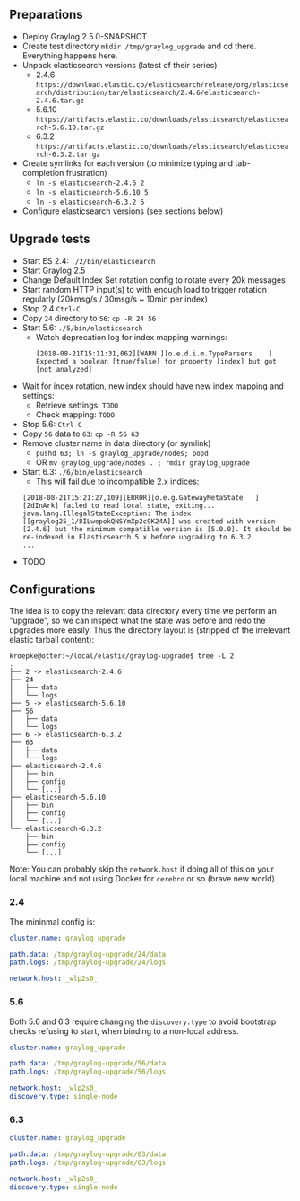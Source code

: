 
## Preparations

* Deploy Graylog 2.5.0-SNAPSHOT
* Create test directory `mkdir /tmp/graylog_upgrade` and cd there. Everything happens here.
* Unpack elasticsearch versions (latest of their series)
  * 2.4.6 `https://download.elastic.co/elasticsearch/release/org/elasticsearch/distribution/tar/elasticsearch/2.4.6/elasticsearch-2.4.6.tar.gz`
  * 5.6.10 `https://artifacts.elastic.co/downloads/elasticsearch/elasticsearch-5.6.10.tar.gz`
  * 6.3.2 `https://artifacts.elastic.co/downloads/elasticsearch/elasticsearch-6.3.2.tar.gz`
* Create symlinks for each version (to minimize typing and tab-completion frustration)
  * `ln -s elasticsearch-2.4.6 2`
  * `ln -s elasticsearch-5.6.10 5`
  * `ln -s elasticsearch-6.3.2 6`
* Configure elasticsearch versions (see sections below)

## Upgrade tests

* Start ES 2.4: `./2/bin/elasticsearch`
* Start Graylog 2.5
 * Change Default Index Set rotation config to rotate every 20k messages
 * Start random HTTP input(s) to with enough load to trigger rotation regularly (20kmsg/s / 30msg/s ~ 10min per index)
* Stop 2.4 `Ctrl-C`
* Copy `24` directory to `56`: `cp -R 24 56`
* Start 5.6: `./5/bin/elasticsearch`
  * Watch deprecation log for index mapping warnings:
    ```
    [2018-08-21T15:11:31,062][WARN ][o.e.d.i.m.TypeParsers    ] Expected a boolean [true/false] for property [index] but got [not_analyzed]
    ```
* Wait for index rotation, new index should have new index mapping and settings:
  * Retrieve settings: `TODO`
  * Check mapping: `TODO`
* Stop 5.6: `Ctrl-C`
* Copy `56` data to `63`: `cp -R 56 63`
* Remove cluster name in data directory (or symlink)
  * `pushd 63; ln -s graylog_upgrade/nodes; popd`
  * OR `mv graylog_upgrade/nodes . ; rmdir graylog_upgrade`
* Start 6.3: `./6/bin/elasticsearch`
  * This will fail due to incompatible 2.x indices:
  ```
  [2018-08-21T15:21:27,109][ERROR][o.e.g.GatewayMetaState   ] [ZdInArk] failed to read local state, exiting...
  java.lang.IllegalStateException: The index [[graylog25_1/8ILwepokQNSYmXp2c9K24A]] was created with version [2.4.6] but the minimum compatible version is [5.0.0]. It should be re-indexed in Elasticsearch 5.x before upgrading to 6.3.2.
  ...
  ```
* TODO

## Configurations

The idea is to copy the relevant data directory every time we perform an "upgrade", so we can inspect what the state was before and redo the upgrades more easily.
Thus the directory layout is (stripped of the irrelevant elastic tarball content):

```
kroepke@otter:~/local/elastic/graylog-upgrade$ tree -L 2
.
├── 2 -> elasticsearch-2.4.6
├── 24
│   ├── data
│   └── logs
├── 5 -> elasticsearch-5.6.10
├── 56
│   ├── data
│   └── logs
├── 6 -> elasticsearch-6.3.2
├── 63
│   ├── data
│   └── logs
├── elasticsearch-2.4.6
│   ├── bin
│   ├── config
│   └── [...]
├── elasticsearch-5.6.10
│   ├── bin
│   ├── config
│   └── [...]
└── elasticsearch-6.3.2
    ├── bin
    ├── config
    └── [...]
```

Note: You can probably skip the `network.host` if doing all of this on your local machine and not using Docker for `cerebro` or so (brave new world).


### 2.4

The mininmal config is:
```yaml
cluster.name: graylog_upgrade

path.data: /tmp/graylog-upgrade/24/data
path.logs: /tmp/graylog-upgrade/24/logs

network.host: _wlp2s0_
```

### 5.6

Both 5.6 and 6.3 require changing the `discovery.type` to avoid bootstrap checks refusing to start, when binding to a non-local address.

```yaml
cluster.name: graylog_upgrade

path.data: /tmp/graylog-upgrade/56/data
path.logs: /tmp/graylog-upgrade/56/logs

network.host: _wlp2s0_
discovery.type: single-node
```

### 6.3
```yaml
cluster.name: graylog_upgrade

path.data: /tmp/graylog-upgrade/63/data
path.logs: /tmp/graylog-upgrade/63/logs

network.host: _wlp2s0_
discovery.type: single-node
```

